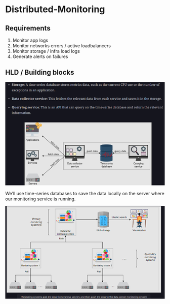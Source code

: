 # Distributed-Monitoring

## Requirements

1. Monitor app logs
2. Monitor networks errors / active loadbalancers
3. Monitor storage / infra load logs
4. Generate alerts on failures

## HLD / Building blocks

![alt text](PNG/dm1.PNG "Title")  

We’ll use time-series databases to save the data locally on the server where our monitoring service is running.  

![alt text](PNG/dm2.PNG "Title") 